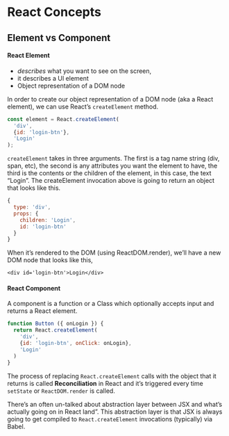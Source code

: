 # React Concepts

## Element vs Component

#### React Element
  - *describes* what you want to see on the screen,
  -  it describes a UI element
  -  Object representation of a DOM node 

In order to create our object representation of a DOM node (aka a React element), we can use React’s `createElement` method.
```js
const element = React.createElement(
  'div',
  {id: 'login-btn'},
  'Login'
);
```
`createElement` takes in three arguments. The first is a tag name string (div, span, etc), the second is any attributes you want the element to have, the third is the contents or the children of the element, in this case, the text “Login”. The createElement invocation above is going to return an object that looks like this.
```js
{
  type: 'div',
  props: {
    children: 'Login',
    id: 'login-btn'
  }
}
```

When it’s rendered to the DOM (using ReactDOM.render), we’ll have a new DOM node that looks like this,

`<div id='login-btn'>Login</div>`

#### React Component 
A component is a function or a Class which optionally accepts input and returns a React element.

```js
function Button ({ onLogin }) {
  return React.createElement(
    'div',
    {id: 'login-btn', onClick: onLogin},
    'Login'
  )
}
```

The process of replacing `React.createElement` calls with the object that it returns is called **Reconciliation** in React and it’s triggered every time `setState` or `ReactDOM.render` is called.

There’s an often un-talked about abstraction layer between JSX and what’s actually going on in React land”. This abstraction layer is that JSX is always going to get compiled to `React.createElement` invocations (typically) via Babel.
